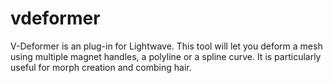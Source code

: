# vdeformer
V-Deformer is an plug-in for Lightwave. This tool will let you deform a mesh using multiple magnet handles, a polyline or a spline curve. It is particularly useful for morph creation and combing hair.
